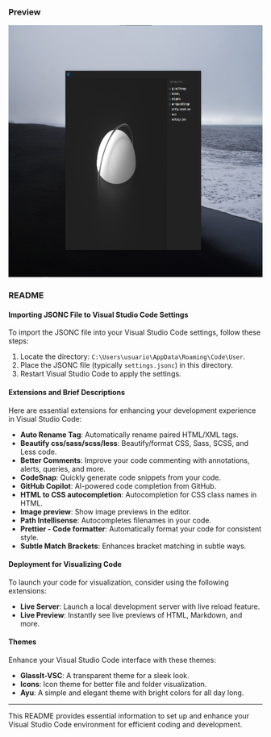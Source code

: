 ### Preview


<p align="center">
  <img src="showcase/showcase minimalist.png" alt="urbix" width="1000" height="500">
</p>

### README

#### Importing JSONC File to Visual Studio Code Settings

To import the JSONC file into your Visual Studio Code settings, follow these steps:

1. Locate the directory: `C:\Users\usuario\AppData\Roaming\Code\User`.
2. Place the JSONC file (typically `settings.jsonc`) in this directory.
3. Restart Visual Studio Code to apply the settings.

#### Extensions and Brief Descriptions

Here are essential extensions for enhancing your development experience in Visual Studio Code:

- **Auto Rename Tag**: Automatically rename paired HTML/XML tags.
- **Beautify css/sass/scss/less**: Beautify/format CSS, Sass, SCSS, and Less code.
- **Better Comments**: Improve your code commenting with annotations, alerts, queries, and more.
- **CodeSnap**: Quickly generate code snippets from your code.
- **GitHub Copilot**: AI-powered code completion from GitHub.
- **HTML to CSS autocompletion**: Autocompletion for CSS class names in HTML.
- **Image preview**: Show image previews in the editor.
- **Path Intellisense**: Autocompletes filenames in your code.
- **Prettier - Code formatter**: Automatically format your code for consistent style.
- **Subtle Match Brackets**: Enhances bracket matching in subtle ways.

#### Deployment for Visualizing Code

To launch your code for visualization, consider using the following extensions:

- **Live Server**: Launch a local development server with live reload feature.
- **Live Preview**: Instantly see live previews of HTML, Markdown, and more.

#### Themes

Enhance your Visual Studio Code interface with these themes:

- **GlassIt-VSC**: A transparent theme for a sleek look.
- **Icons**: Icon theme for better file and folder visualization.
- **Ayu**: A simple and elegant theme with bright colors for all day long.

---

This README provides essential information to set up and enhance your Visual Studio Code environment for efficient coding and development.
